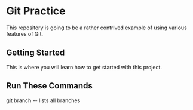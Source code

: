 # Git Practice
This repository is going to be a rather contrived example of using various features of Git.

## Getting Started
This is where you will learn how to get started with this project.

## Run These Commands
git branch -- lists all branches